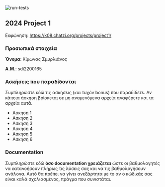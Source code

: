 ![run-tests](../../workflows/run-tests/badge.svg)

## 2024 Project 1

Εκφώνηση: https://k08.chatzi.org/projects/project1/

### Προσωπικά στοιχεία

__Όνομα__: Κίμωνας Σμυρλιάνος

__Α.Μ.__: sdi2200165

### Ασκήσεις που παραδίδονται

Συμπληρώστε εδώ τις ασκήσεις (και τυχόν bonus) που παραδίδετε. Αν κάποια άσκηση
βρίσκεται σε μη αναμενόμενα αρχεία αναφέρετε και τα αρχεία αυτά.

- Ασκηση 1
- Ασκηση 2
- Ασκηση 3
- Ασκηση 4
- Ασκηση 5
- Ασκηση 6

### Documentation

Συμπληρώστε εδώ __όσο documentation χρειάζεται__ ώστε οι βαθμολογητές να
κατανοήσουν πλήρως τις λύσεις σας και να τις βαθμολογήσουν ανάλογα. Αυτό θα
πρέπει να γίνει ανεξάρτητα με το αν ο κώδικάς σας είναι καλά σχολιασμένος,
πράγμα που συνιστάται.



